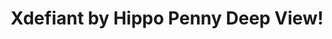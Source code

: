 ---
title: Xdefiant by Hippo Penny Deep View!
layout: scoredetail
permalink: /meta-score/xdefiant
header:
  teaser: /assets/images/xdefiant.jpg
  video:
    id: 5IB4Lur9YjM
    provider: youtube
---